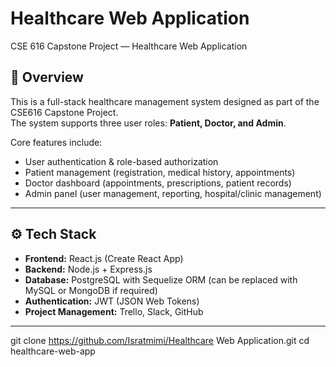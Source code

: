 # Healthcare Web Application
CSE 616 Capstone Project — Healthcare Web Application

## 📌 Overview
This is a full-stack healthcare management system designed as part of the CSE616 Capstone Project.  
The system supports three user roles: **Patient, Doctor, and Admin**.  

Core features include:
- User authentication & role-based authorization  
- Patient management (registration, medical history, appointments)  
- Doctor dashboard (appointments, prescriptions, patient records)  
- Admin panel (user management, reporting, hospital/clinic management)

---

## ⚙️ Tech Stack
- **Frontend:** React.js (Create React App)  
- **Backend:** Node.js + Express.js  
- **Database:** PostgreSQL with Sequelize ORM (can be replaced with MySQL or MongoDB if required)  
- **Authentication:** JWT (JSON Web Tokens)  
- **Project Management:** Trello, Slack, GitHub  

---

git clone https://github.com/Isratmimi/Healthcare Web Application.git
cd healthcare-web-app
